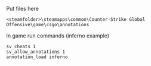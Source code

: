 Put files here
```
<steamfolder>\steamapps\common\Counter-Strike Global Offensive\game\csgo\annotations
```
In game run commands (inferno example)
```
sv_cheats 1
sv_allow_annotations 1
annotation_load inferno
```
